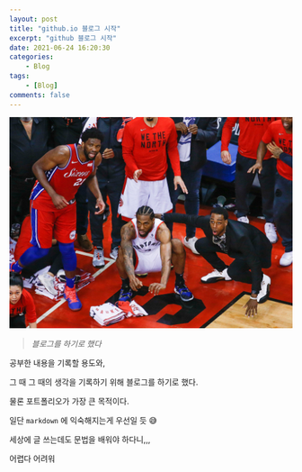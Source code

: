 ```yaml
---
layout: post
title: "github.io 블로그 시작"
excerpt: "github 블로그 시작"
date: 2021-06-24 16:20:30
categories:
    - Blog
tags:
    - [Blog]
comments: false
---
```


![kawhi](/assets/img/kawhi.jpg)

> *블로그를 하기로 했다* 

공부한 내용을 기록할 용도와,   

그 때 그 때의 생각을 기록하기 위해 블로그를 하기로 했다.   
   
물론 포트폴리오가 가장 큰 목적이다.    
    
일단 `markdown` 에 익숙해지는게 우선일 듯 😅   

세상에 글 쓰는데도 문법을 배워야 하다니,,,

어렵다 어려워   

